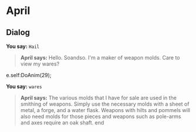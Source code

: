 # April
## Dialog

**You say:** `Hail`



>**April says:** Hello. Soandso. I'm a maker of weapon molds. Care to view my wares?


e.self:DoAnim(29);

**You say:** `wares`



>**April says:** The various molds that I have for sale are used in the smithing of weapons. Simply use the necessary molds with a sheet of metal, a forge, and a water flask. Weapons with hilts and pommels will also need molds for those pieces and weapons such as pole-arms and axes require an oak shaft.
end





